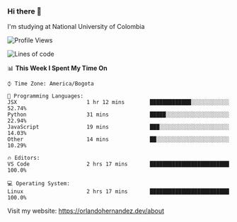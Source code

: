 ### Hi there 👋


<!--**AR4Z/AR4Z** is a ✨ _special_ ✨ repository because its `README.md` (this file) appears on your GitHub profile.

Here are some ideas to get you started:-->
I'm studying at National University of Colombia
<br>


<!--START_SECTION:waka-->
![Profile Views](http://img.shields.io/badge/Profile%20Views-2-blue)

![Lines of code](https://img.shields.io/badge/From%20Hello%20World%20I%27ve%20Written-18.7%20million%20lines%20of%20code-blue)

📊 **This Week I Spent My Time On** 

```text
⌚︎ Time Zone: America/Bogota

💬 Programming Languages: 
JSX                      1 hr 12 mins        █████████████░░░░░░░░░░░░   52.74% 
Python                   31 mins             █████░░░░░░░░░░░░░░░░░░░░   22.94% 
JavaScript               19 mins             ███░░░░░░░░░░░░░░░░░░░░░░   14.03% 
Other                    14 mins             ██░░░░░░░░░░░░░░░░░░░░░░░   10.29%

🔥 Editors: 
VS Code                  2 hrs 17 mins       █████████████████████████   100.0%

💻 Operating System: 
Linux                    2 hrs 17 mins       █████████████████████████   100.0%

```


<!--END_SECTION:waka-->


Visit my website: https://orlandohernandez.dev/about

